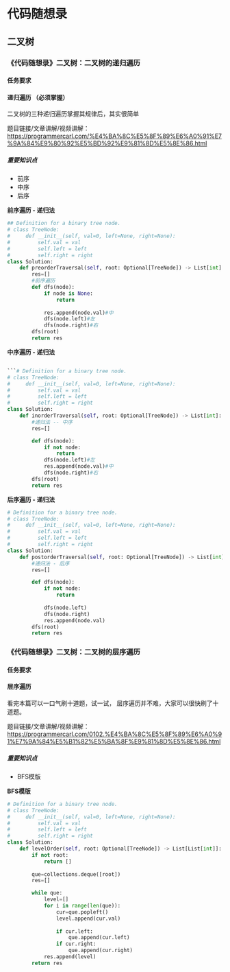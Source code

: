 # 代码随想录
## 二叉树
### 《代码随想录》二叉树：二叉树的递归遍历
#### 任务要求
#### 递归遍历 （必须掌握）


二叉树的三种递归遍历掌握其规律后，其实很简单 

题目链接/文章讲解/视频讲解：https://programmercarl.com/%E4%BA%8C%E5%8F%89%E6%A0%91%E7%9A%84%E9%80%92%E5%BD%92%E9%81%8D%E5%8E%86.html

##### 重要知识点
- 前序
- 中序
- 后序

**前序遍历 - 递归法**
```Python 
## Definition for a binary tree node.
# class TreeNode:
#     def __init__(self, val=0, left=None, right=None):
#         self.val = val
#         self.left = left
#         self.right = right
class Solution:
    def preorderTraversal(self, root: Optional[TreeNode]) -> List[int]:
        res=[]
        #前序遍历
        def dfs(node):
            if node is None:
                return
            
            res.append(node.val)#中
            dfs(node.left)#左
            dfs(node.right)#右
        dfs(root)
        return res
```

**中序遍历 - 递归法**
```Python 

```# Definition for a binary tree node.
# class TreeNode:
#     def __init__(self, val=0, left=None, right=None):
#         self.val = val
#         self.left = left
#         self.right = right
class Solution:
    def inorderTraversal(self, root: Optional[TreeNode]) -> List[int]:
        #递归法 -- 中序
        res=[]

        def dfs(node):
            if not node:
                return
            dfs(node.left)#左
            res.append(node.val)#中
            dfs(node.right)#右
        dfs(root)
        return res
```

**后序遍历 - 递归法**
```Python 
# Definition for a binary tree node.
# class TreeNode:
#     def __init__(self, val=0, left=None, right=None):
#         self.val = val
#         self.left = left
#         self.right = right
class Solution:
    def postorderTraversal(self, root: Optional[TreeNode]) -> List[int]:
        #递归法 - 后序
        res=[]

        def dfs(node):
            if not node:
                return
            
            dfs(node.left)
            dfs(node.right)
            res.append(node.val)
        dfs(root)
        return res
```

### 《代码随想录》二叉树：二叉树的层序遍历
#### 任务要求
#### 层序遍历


看完本篇可以一口气刷十道题，试一试， 层序遍历并不难，大家可以很快刷了十道题。

题目链接/文章讲解/视频讲解：https://programmercarl.com/0102.%E4%BA%8C%E5%8F%89%E6%A0%91%E7%9A%84%E5%B1%82%E5%BA%8F%E9%81%8D%E5%8E%86.html

##### 重要知识点
- BFS模版

**BFS模版**
```Python 
# Definition for a binary tree node.
# class TreeNode:
#     def __init__(self, val=0, left=None, right=None):
#         self.val = val
#         self.left = left
#         self.right = right
class Solution:
    def levelOrder(self, root: Optional[TreeNode]) -> List[List[int]]:
        if not root: 
            return []
        
        que=collections.deque([root])
        res=[]

        while que:
            level=[]
            for i in range(len(que)):
                cur=que.popleft()
                level.append(cur.val)
                
                if cur.left:
                    que.append(cur.left)
                if cur.right:
                    que.append(cur.right)
            res.append(level)
        return res
```
